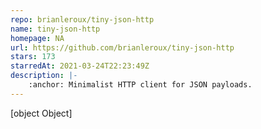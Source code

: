 ```yaml
---
repo: brianleroux/tiny-json-http
name: tiny-json-http
homepage: NA
url: https://github.com/brianleroux/tiny-json-http
stars: 173
starredAt: 2021-03-24T22:23:49Z
description: |-
    :anchor: Minimalist HTTP client for JSON payloads.
---
```


[object Object]
